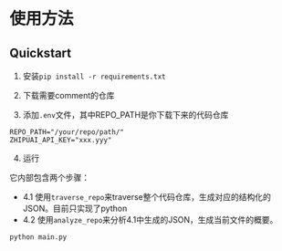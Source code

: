# 使用方法

## Quickstart

1. 安装`pip install -r requirements.txt`

2. 下载需要comment的仓库

3. 添加`.env`文件，其中REPO_PATH是你下载下来的代码仓库

```
REPO_PATH="/your/repo/path/"
ZHIPUAI_API_KEY="xxx.yyy"
```

4. 运行

它内部包含两个步骤：
- 4.1 使用`traverse_repo`来traverse整个代码仓库，生成对应的结构化的JSON。目前只实现了python
- 4.2 使用`analyze_repo`来分析4.1中生成的JSON，生成当前文件的概要。

```bash
python main.py
```
